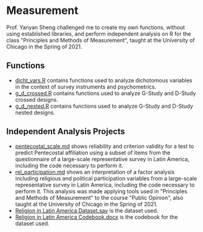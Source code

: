 # Measurement

Prof. Yanyan Sheng challenged me to create my own functions, without using established libraries, and perform independent analysis on R for the class "Principles and Methods of Measurement", taught at the University of Chicago in the Spring of 2021.

## Functions

 - [dicht_vars.R](https://github.com/arrudafranco/Measurement/blob/main/Functions/dicht_vars.R) contains functions used to analyze dichotomous variables in the context of survey instruments and psychometrics.
 - [g_d_crossed.R](https://github.com/arrudafranco/Measurement/blob/main/Functions/g_d_crossed.R) contains functions used to analyze G-Study and D-Study crossed designs.
 - [g_d_nested.R](https://github.com/arrudafranco/Measurement/blob/main/Functions/g_d_nested.R) contains functions used to analyze G-Study and D-Study nested designs.
 
## Independent Analysis Projects
 
 - [pentecostal_scale.md](https://github.com/arrudafranco/Measurement/blob/main/Projects/pentecostal_scale.md) shows reliability and criterion validity for a test to predict Pentecostal affiliation using a subset of items from the questionnaire of a large-scale representative survey in Latin America, including the code necessary to perform it.
  - [rel_participation.md](https://github.com/arrudafranco/Measurement/blob/main/Projects/rel_participation.md) shows an interpretation of a factor analysis including religious and political participation variables from a large-scale representative survey in Latin America, including the code necessary to perform it. This analysis was made applying tools used in "Principles and Methods of Measurement" to the course "Public Opinion", also taught at the University of Chicago in the Spring of 2021.
 - [Religion in Latin America Dataset.sav](https://github.com/arrudafranco/Measurement/blob/main/Projects/Religion%20in%20Latin%20America%20Dataset.sav) is the dataset used.
 - [Religion in Latin America Codebook.docx](https://github.com/arrudafranco/Measurement/blob/main/Projects/Religion%20in%20Latin%20America%20Codebook.docx) is the codebook for the dataset used.